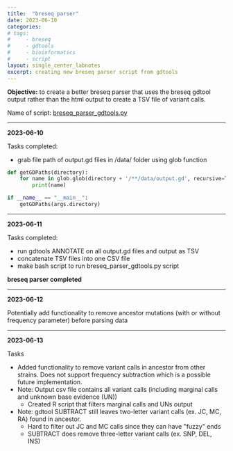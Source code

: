 ```yaml
---
title:  "breseq parser"
date: 2023-06-10
categories:
# tags:
#     - breseq
#     - gdtools
#     - bioinformatics
#     - script
layout: single_center_labnotes
excerpt: creating new breseq parser script from gdtools
---
```


<div class="notice--info">
  <b>Objective:</b> to create a better breseq parser that uses the breseq gdtool output rather than the html output to create a TSV file of variant calls.
</div>

Name of script: [breseq_parser_gdtools.py](https://github.com/NanamiKubota/NanamiKubota.github.io/blob/main/scripts/breseq_parser_gdtools.py)

***

**2023-06-10**

Tasks completed:
- grab file path of output.gd files in /data/ folder using glob function

```python
def getGDPaths(directory):
    for name in glob.glob(directory + '/**/data/output.gd', recursive=True):
        print(name)

if __name__ == "__main__":
    getGDPaths(args.directory)
```

***

**2023-06-11**

Tasks completed:
- run gdtools ANNOTATE on all output.gd files and output as TSV
- concatenate TSV files into one CSV file
- make bash script to run breseq_parser_gdtools.py script

**breseq parser completed**


***

**2023-06-12**

Potentially add functionality to remove ancestor mutations (with or without frequency parameter) before parsing data


***

**2023-06-13**

Tasks
- Added functionality to remove variant calls in ancestor from other strains. Does not support frequency subtraction which is a possible future implementation.
- Note: Output csv file contains all variant calls (including marginal calls and unknown base evidence (UN))
  - Created R script that filters marginal calls and UNs output
- Note: gdtool SUBTRACT still leaves two-letter variant calls (ex. JC, MC, RA) found in ancestor.
  - Hard to filter out JC and MC calls since they can have "fuzzy" ends
  - SUBTRACT does remove three-letter variant calls (ex. SNP, DEL, INS)